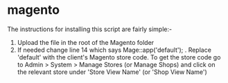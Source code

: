 magento
=======

The instructions for installing this script are fairly simple:-

1) Upload the file in the root of the Magento folder
2) If needed change line 14 which says Mage::app('default'); . Replace 'default' with the client's Magento store code. To get the store code go to Admin > System > Manage Stores (or Manage Shops) and click on the relevant store under 'Store View Name' (or 'Shop View Name')

